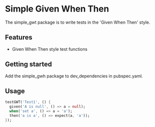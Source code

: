 # Simple Given When Then

The simple_gwt package is to write tests in the 'Given When Then' style.

## Features

- Given When Then style test functions

## Getting started

Add the simple_gwh package to dev_dependencies in pubspec.yaml.

## Usage

```dart
testGWT('Test1', () {
  given('A is null', () => a = null);
  when('set a', () => a = 'a');
  then('a is a', () => expect(a, 'a'));
});
```
